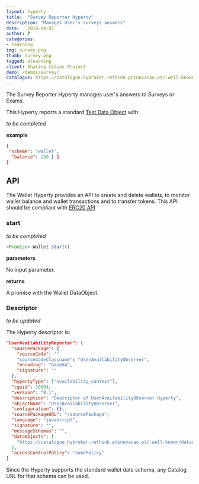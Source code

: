 ```yaml
---
layout: hyperty
title:  "Survey Reporter Hyperty"
description: "Manages User's surveys answers"
date:   2018-04-01
author: ?
categories:
- learning
img: survey.png
thumb: survey.png
tagged: elearning
client: Sharing Cities Project
demo: /demos/survey/
catalogue: https://catalogue.hybroker.rethink.ptinovacao.pt/.well-known/hyperty/Survey
---
```


The Survey Reporter Hyperty manages user's answers to Surveys or Exams.

This Hyperty reports a standard [Test Data Object](https://github.com/reTHINK-project/dev-service-framework/tree/master/docs/datamodel/data-objects/survey) with:

*to be completed*

**example**

```json
{
 "scheme": "wallet",
  "balance": 230 } ]
}
```


## API

The Wallet Hyperty provides an API to create and delete wallets, to monitor wallet balance and wallet transactions and to transfer tokens. This API should be compliant with [ERC20 API](https://theethereum.wiki/w/index.php/ERC20_Token_Standard)

### start

*to be completed*

```javascript
<Promise> Wallet start()
```

**parameters**

No input parameter.

**returns**

A promise with the Wallet DataObject.



### Descriptor

*to be updated*

The Hyperty descriptor is:

```json
"UserAvailabilityReporter": {
  "sourcePackage": {
    "sourceCode": ""
    "sourceCodeClassname": "UserAvailabilityObserver",
    "encoding": "base64",
    "signature": ""
  },
  "hypertyType": ["availability_context"],
  "cguid": 10004,
  "version": "0.1",
  "description": "Descriptor of UserAvailabilityObserver Hyperty",
  "objectName": "UserAvailabilityObserver",
  "configuration": {},
  "sourcePackageURL": "/sourcePackage",
  "language": "javascript",
  "signature": "",
  "messageSchemas": "",
  "dataObjects": [
    "https://catalogue.hybroker.rethink.ptinovacao.pt/.well-known/dataschema/Context"
  ],
  "accessControlPolicy": "somePolicy"
}
```

Since the Hyperty supports the standard wallet data schema, any Catalog URL for that schema can be used.
